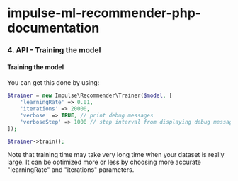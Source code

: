 # impulse-ml-recommender-php-documentation

### 4. API - Training the model

#### Training the model

You can get this done by using:

```php
$trainer = new Impulse\Recommender\Trainer($model, [
    'learningRate' => 0.01,
    'iterations' => 20000,
    'verbose' => TRUE, // print debug messages
    'verboseStep' => 1000 // step interval from displaying debug messages
]);

$trainer->train();
```

Note that training time may take very long time when your dataset is really large. It can be optimized
more or less by
choosing more accurate "learningRate" and "iterations" parameters.

